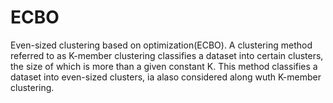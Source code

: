 # ECBO


Even-sized clustering based on optimization(ECBO). A clustering method referred to as K-member clustering classifies a dataset into certain clusters, the size of which is more than a given constant K. This method classifies a dataset into even-sized clusters, ia alaso considered along wuth K-member clustering.
